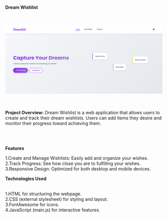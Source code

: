 **Dream Wishlist**

<br>
<br>

<div style="align-items: center;">
  <img src="home.png" width="500px" />
</div>

<br>
<br>





**Project Overview:**
Dream Wishlist is a web application that allows users to create and track their dream wishlists. Users can add items they desire and monitor their progress toward achieving them.
 
 <br>
 <br>


**Features**

1.Create and Manage Wishlists: Easily add and organize your wishes.<br>
2.Track Progress: See how close you are to fulfilling your wishes.<br>
3.Responsive Design: Optimized for both desktop and mobile devices.<br>

**Technologies Used**
 <br>
 <br>



   1.HTML for structuring the webpage.<br>
   2.CSS (external stylesheet) for styling and layout.<br>
   3.FontAwesome for icons.<br>
   4.JavaScript (main.js) for interactive features.<br>
